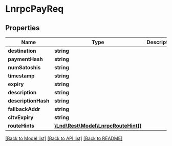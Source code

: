 # LnrpcPayReq

## Properties
Name | Type | Description | Notes
------------ | ------------- | ------------- | -------------
**destination** | **string** |  | [optional] 
**paymentHash** | **string** |  | [optional] 
**numSatoshis** | **string** |  | [optional] 
**timestamp** | **string** |  | [optional] 
**expiry** | **string** |  | [optional] 
**description** | **string** |  | [optional] 
**descriptionHash** | **string** |  | [optional] 
**fallbackAddr** | **string** |  | [optional] 
**cltvExpiry** | **string** |  | [optional] 
**routeHints** | [**\Lnd\Rest\Model\LnrpcRouteHint[]**](LnrpcRouteHint.md) |  | [optional] 

[[Back to Model list]](../README.md#documentation-for-models) [[Back to API list]](../README.md#documentation-for-api-endpoints) [[Back to README]](../README.md)


